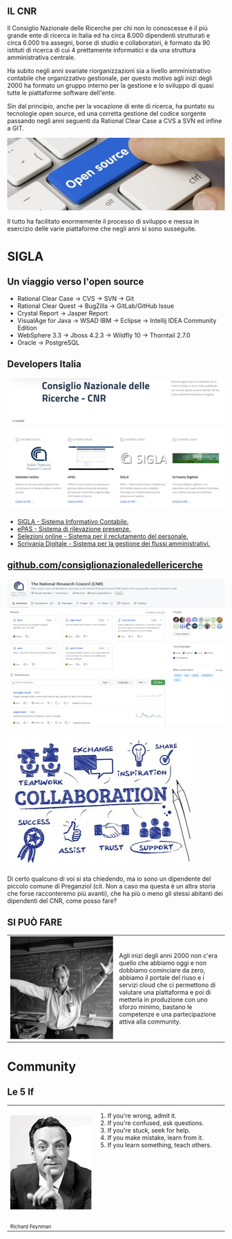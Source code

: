 <!--s-->
## IL CNR
Il Consiglio Nazionale delle Ricerche per chi non lo conoscesse è il più grande ente di ricerca in Italia ed ha circa 8.000 dipendenti strutturati e circa 6.000 tra assegni, borse di studio e collaboratori, è formato da 90 istituti di ricerca di cui 4 prettamente informatici e da una struttura amministrativa centrale.<!-- .element: class="text-justify" --> 

Ha subito negli anni svariate riorganizzazioni sia a livello amministrativo contabile che organizzativo gestionale, per questo motivo agli inizi degli 2000 ha formato un gruppo interno per la gestione e lo sviluppo di quasi tutte le piattaforme software dell'ente.<!-- .element: class="text-justify" -->

<!--s-->
Sin dal principio, anche per la vocazione di ente di ricerca, ha puntato su tecnologie open source, ed una corretta gestione del codice sorgente passando negli anni seguenti da Rational Clear Case a CVS a SVN ed infine a GIT.<!-- .element: class="text-justify" --> 

![Open Source](img/open-source.jpg)

Il tutto ha facilitato enormemente il processo di sviluppo e messa in esercizio delle varie piattaforme che negli anni si sono susseguite.<!-- .element: class="text-justify" -->

<!--v-->

# SIGLA
## Un viaggio verso l'open source

* Rational Clear Case -> CVS -> SVN -> Git <!-- .element: class="fragment" data-fragment-index="0"-->
* Rational Clear Quest -> BugZilla -> GitLab/GitHub Issue <!-- .element: class="fragment" data-fragment-index="0"-->
* Crystal Report -> Jasper Report <!-- .element: class="fragment"  data-fragment-index="1"-->
* VisualAge for Java -> WSAD IBM -> Eclipse -> Intellij IDEA Community Edition <!-- .element: class="fragment" data-fragment-index="1"-->
* WebSphere 3.3 -> Jboss 4.2.3 -> Wildfly 10 -> Thorntail 2.7.0 <!-- .element: class="fragment" data-fragment-index="2"-->
* Oracle -> PostgreSQL <!-- .element: class="fragment" data-fragment-index="2"-->

<!--s-->
## Developers Italia
#### ![Portale Riuso](img/portale-riuso.png)
* [SIGLA - Sistema Informativo Contabile.](https://developers.italia.it/it/software/cnr-consiglionazionaledellericerche-sigla-main)<!-- .element: class="fragment" data-fragment-index="0" --> 
* [ePAS - Sistema di rilevazione presenze.](https://developers.italia.it/it/software/cnr-consiglionazionaledellericerche-epas)<!-- .element: class="fragment" data-fragment-index="0" -->
* [Selezioni online - Sistema per il reclutamento del personale.](https://developers.italia.it/it/software/cnr-consiglionazionaledellericerche-cool-jconon)<!-- .element: class="fragment" data-fragment-index="1" --> 
* [Scrivania Digitale - Sistema per la gestione dei flussi amministrativi.](https://developers.italia.it/it/software/cnr-consiglionazionaledellericerche-sprint-flows)<!-- .element: class="fragment" data-fragment-index="1" -->

<!--s-->
## [github.com/consiglionazionaledellericerche](https://github.com/consiglionazionaledellericerche)

#### ![GitHub](img/github.png) <!-- .element: height="100%" -->

<!--s-->
#### ![Collaboration](img/collaboration_lg.jpg)

Di certo qualcuno di voi si sta chiedendo, ma io sono un dipendente del piccolo comune di Preganziol (cit. Non a caso ma questa è un altra storia che forse racconteremo più avanti), che ha più  o meno gli stessi abitanti dei dipendenti del CNR, come posso fare?<!-- .element: class="text-justify" --> 

<!--v-->
## SI PUÒ FARE

<table width="100%" height="100%">
  <tr>
    <td width="50%"><img src="img/feynman-can-do.jpg" alt="Feynman" width="100%" height="100%"></td>  
    <td>
      Agli inizi degli anni 2000 non c'era quello che abbiamo oggi e non dobbiamo cominciare da zero, abbiamo il portale del riuso e i servizi cloud che ci permettono di valutare una piattaforma e poi di metterla in produzione con uno sforzo minimo, bastano le competenze e una partecipazione attiva alla community.<!-- .element: class="text-justify top" -->
    </td>
  </tr>
</table>

<!--s-->
# Community
## Le 5 If

<table width="100%" height="100%">
  <tr>
    <td width="40%"><img src="img/feynman.jpg" alt="Feynman" width="100%" height="100%"></td>  
    <td>
      <ol>
          <li>If you're wrong, admit it.</li><!-- .element: class="fragment text-justify" data-fragment-index="0" -->
          <li>If you're confused, ask questions.</li><!-- .element: class="fragment text-justify" data-fragment-index="0" -->
          <li>If you're stuck, seek for help.</li><!-- .element: class="fragment text-justify" data-fragment-index="1" -->
          <li>If you make mistake, learn from it.</li><!-- .element: class="fragment text-justify" data-fragment-index="1" -->
          <li>If you learn something, teach others.</li><!-- .element: class="fragment text-justify" data-fragment-index="2" -->
      </ol>
      <h4>&nbsp;</h4>
      <h4>&nbsp;</h4>
      <h4>&nbsp;</h4>
      <h4>&nbsp;</h4>
    </td>
  </tr>
  <tr><td><small>Richard Feynman</small></td><td></td></tr>
</table>
